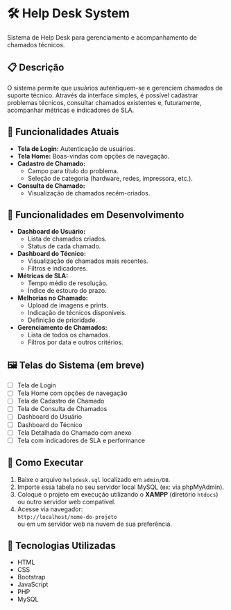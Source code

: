 # 🛠️ Help Desk System

Sistema de Help Desk para gerenciamento e acompanhamento de chamados técnicos.

## 📋 Descrição

O sistema permite que usuários autentiquem-se e gerenciem chamados de suporte técnico. Através da interface simples, é possível cadastrar problemas técnicos, consultar chamados existentes e, futuramente, acompanhar métricas e indicadores de SLA.

## 🔐 Funcionalidades Atuais

- **Tela de Login:** Autenticação de usuários.
- **Tela Home:** Boas-vindas com opções de navegação.
- **Cadastro de Chamado:**
  - Campo para título do problema.
  - Seleção de categoria (hardware, redes, impressora, etc.).
- **Consulta de Chamado:**
  - Visualização de chamados recém-criados.

## 🚧 Funcionalidades em Desenvolvimento

- **Dashboard do Usuário:**
  - Lista de chamados criados.
  - Status de cada chamado.
- **Dashboard do Técnico:**
  - Visualização de chamados mais recentes.
  - Filtros e indicadores.
- **Métricas de SLA:**
  - Tempo médio de resolução.
  - Índice de estouro do prazo.
- **Melhorias no Chamado:**
  - Upload de imagens e prints.
  - Indicação de técnicos disponíveis.
  - Definição de prioridade.
- **Gerenciamento de Chamados:**
  - Lista de todos os chamados.
  - Filtros por data e outros critérios.

## 🖼️ Telas do Sistema (em breve)

- [ ] Tela de Login  
- [ ] Tela Home com opções de navegação  
- [ ] Tela de Cadastro de Chamado  
- [ ] Tela de Consulta de Chamados  
- [ ] Dashboard do Usuário  
- [ ] Dashboard do Técnico  
- [ ] Tela Detalhada do Chamado com anexo  
- [ ] Tela com indicadores de SLA e performance  

## 🚀 Como Executar

1. Baixe o arquivo `helpdesk.sql` localizado em `admin/DB`.
2. Importe essa tabela no seu servidor local MySQL (ex: via phpMyAdmin).
3. Coloque o projeto em execução utilizando o **XAMPP** (diretório `htdocs`) ou outro servidor web compatível.
4. Acesse via navegador:  
   `http://localhost/nome-do-projeto`  
   ou em um servidor web na nuvem de sua preferência.

## 🧰 Tecnologias Utilizadas

- HTML
- CSS
- Bootstrap
- JavaScript
- PHP
- MySQL
